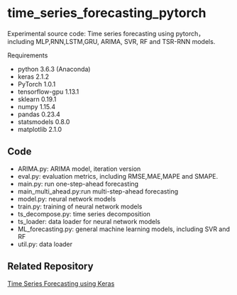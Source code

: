 # time\_series\_forecasting_pytorch
Experimental source code:
Time series forecasting using pytorch，including MLP,RNN,LSTM,GRU, ARIMA, SVR, RF and TSR-RNN models.

Requirements

- python 3.6.3 (Anaconda)
- keras 2.1.2
- PyTorch 1.0.1
- tensorflow-gpu 1.13.1
- sklearn 0.19.1
- numpy 1.15.4
- pandas 0.23.4
- statsmodels 0.8.0
- matplotlib 2.1.0

## Code
- ARIMA.py: ARIMA model, iteration version
- eval.py: evaluation metrics, including RMSE,MAE,MAPE and SMAPE.
- main.py: run one-step-ahead forecasting
- main\_multi_ahead.py:run multi-step-ahead forecasting
- model.py: neural network models
- train.py: training of neural network models
- ts_decompose.py: time series decomposition
- ts_loader: data loader for neural network models
- ML_forecasting.py: general machine learning models, including SVR and RF
- util.py: data loader

## Related Repository

[Time Series Forecasting using Keras](https://github.com/zhangxu0307/time-series-forecasting-keras)